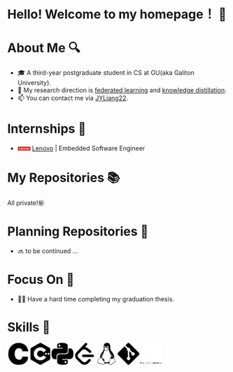 # Hello! Welcome to my homepage！ 👋

# About Me 🔍

- 🎓 A third-year postgraduate student in CS at GU(aka Galiton University).
- 🧐 My research direction is [federated learning](https://en.wikipedia.org/wiki/Federated_learning) and [knowledge distillation](https://arxiv.org/abs/1503.02531).
- 📫 You can contact me via [JYLiang22](jyliang22@qq.com).


# Internships 💼

- <img src="../image/Lenovo.jpg" width="6%" /> [Lenovo](https://www.lenovo.com/us/en/) | Embedded Software Engineer


# My Repositories 📚

All private!㊙️


# Planning Repositories 🚩

- 🔜 to be continued ...


# Focus On 🎯

- 😵‍💫 Have a hard time completing my graduation thesis.


# Skills 🧰

<div style="display: flex;">
  <img src="../image/c.svg" width="10%" />
  <img src="../image/cplusplus.svg" width="10%" />
  <img src="../image/python.svg" width="10%" />
  <img src="../image/leetcode.svg" width="10%" />
  <img src="../image/linux.svg" width="10%" />
  <img src="../image/git.svg" width="10%" />
  <img src="../image/dot.svg" width="10%" />
</div>
